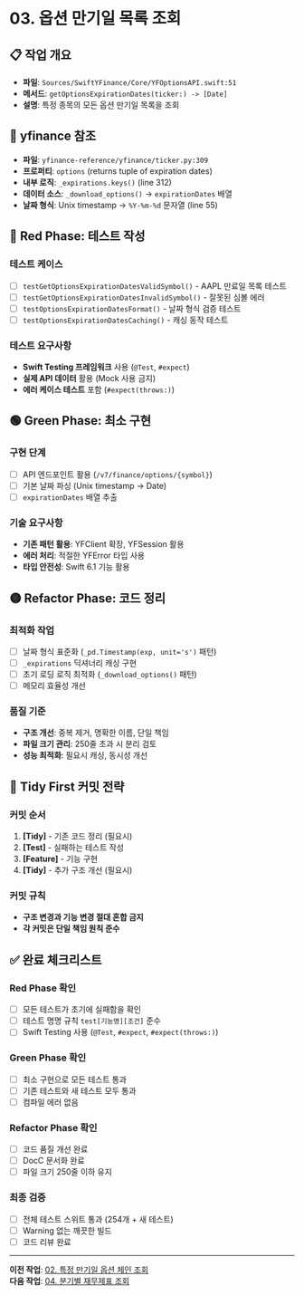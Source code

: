 # 03. 옵션 만기일 목록 조회

## 📋 작업 개요

- **파일**: `Sources/SwiftYFinance/Core/YFOptionsAPI.swift:51`
- **메서드**: `getOptionsExpirationDates(ticker:) -> [Date]`
- **설명**: 특정 종목의 모든 옵션 만기일 목록을 조회

## 🔗 yfinance 참조

- **파일**: `yfinance-reference/yfinance/ticker.py:309`
- **프로퍼티**: `options` (returns tuple of expiration dates)
- **내부 로직**: `_expirations.keys()` (line 312)
- **데이터 소스**: `_download_options()` → `expirationDates` 배열
- **날짜 형식**: Unix timestamp → `%Y-%m-%d` 문자열 (line 55)

## 🔴 Red Phase: 테스트 작성

### 테스트 케이스
- [ ] `testGetOptionsExpirationDatesValidSymbol()` - AAPL 만료일 목록 테스트
- [ ] `testGetOptionsExpirationDatesInvalidSymbol()` - 잘못된 심볼 에러
- [ ] `testOptionsExpirationDatesFormat()` - 날짜 형식 검증 테스트
- [ ] `testOptionsExpirationDatesCaching()` - 캐싱 동작 테스트

### 테스트 요구사항
- **Swift Testing 프레임워크** 사용 (`@Test`, `#expect`)
- **실제 API 데이터** 활용 (Mock 사용 금지)
- **에러 케이스 테스트** 포함 (`#expect(throws:)`)

## 🟢 Green Phase: 최소 구현

### 구현 단계
- [ ] API 엔드포인트 활용 (`/v7/finance/options/{symbol}`)
- [ ] 기본 날짜 파싱 (Unix timestamp → Date)
- [ ] `expirationDates` 배열 추출

### 기술 요구사항
- **기존 패턴 활용**: YFClient 확장, YFSession 활용
- **에러 처리**: 적절한 YFError 타입 사용
- **타입 안전성**: Swift 6.1 기능 활용

## 🟡 Refactor Phase: 코드 정리

### 최적화 작업
- [ ] 날짜 형식 표준화 (`_pd.Timestamp(exp, unit='s')` 패턴)
- [ ] `_expirations` 딕셔너리 캐싱 구현
- [ ] 초기 로딩 로직 최적화 (`_download_options()` 패턴)
- [ ] 메모리 효율성 개선

### 품질 기준
- **구조 개선**: 중복 제거, 명확한 이름, 단일 책임
- **파일 크기 관리**: 250줄 초과 시 분리 검토
- **성능 최적화**: 필요시 캐싱, 동시성 개선

## 🔄 Tidy First 커밋 전략

### 커밋 순서
1. **[Tidy]** - 기존 코드 정리 (필요시)
2. **[Test]** - 실패하는 테스트 작성
3. **[Feature]** - 기능 구현
4. **[Tidy]** - 추가 구조 개선 (필요시)

### 커밋 규칙
- **구조 변경과 기능 변경 절대 혼합 금지**
- **각 커밋은 단일 책임 원칙 준수**

## ✅ 완료 체크리스트

### Red Phase 확인
- [ ] 모든 테스트가 초기에 실패함을 확인
- [ ] 테스트 명명 규칙 `test[기능명][조건]` 준수
- [ ] Swift Testing 사용 (`@Test`, `#expect`, `#expect(throws:)`)

### Green Phase 확인
- [ ] 최소 구현으로 모든 테스트 통과
- [ ] 기존 테스트와 새 테스트 모두 통과
- [ ] 컴파일 에러 없음

### Refactor Phase 확인
- [ ] 코드 품질 개선 완료
- [ ] DocC 문서화 완료
- [ ] 파일 크기 250줄 이하 유지

### 최종 검증
- [ ] 전체 테스트 스위트 통과 (254개 + 새 테스트)
- [ ] Warning 없는 깨끗한 빌드
- [ ] 코드 리뷰 완료

---

**이전 작업**: [02. 특정 만기일 옵션 체인 조회](02-options-expiry-specific.md)  
**다음 작업**: [04. 분기별 재무제표 조회](04-quarterly-financials.md)